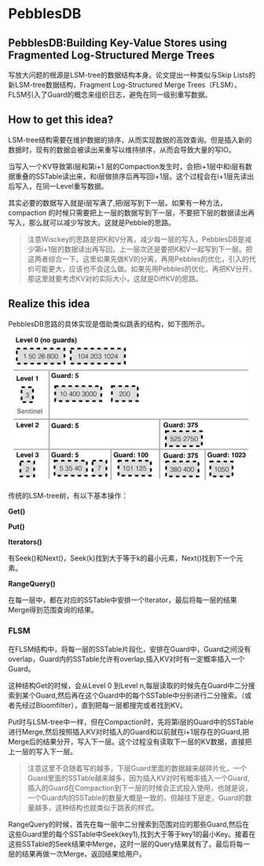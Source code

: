 # PebblesDB

## PebblesDB:Building Key-Value Stores using Fragmented Log-Structured Merge Trees

写放大问题的根源是LSM-tree的数据结构本身。论文提出一种类似与Skip Lists的新LSM-tree数据结构，Fragment Log-Structured Merge Trees（FLSM）。FLSM引入了Guard的概念来组织日志，避免在同一级别重写数据。

## How to get this idea?
LSM-tree结构需要在维护数据的排序，从而实现数据的高效查询。但是插入新的数据时，现有的数据会被读出来重写以维持排序，从而会导致大量的写IO。

当写入一个KV导致第i层和第i+1 层的Compaction发生时，会把i+1层中和i层有数据重叠的SSTable读出来，和i层做排序后再写回i+1层。这个过程会在i+1层先读出后写入，在同一Level重写数据。

其实必要的数据写入就是i层写满了,把i层写到下一层。如果有一种方法，compaction 的时候只需要把上一层的数据写到下一层，不要把下层的数据读出再写入，那么就可以减少写放大。这就是Pebble的思路。

> 注意Wisckey的思路是把K和V分离，减少每一层的写入，PebblesDB是减少第i+1层的数据读出再写回，上一层次还是要把K和V一起写到下一层。把这两者综合一下。这里如果先做KV的分离，再用Pebbles的优化，引入的代价可能更大，应该也不会这么做。如果先用Pebbles的优化，再把KV分开，那这里就要考虑KV对的实际大小，这就是DiffKV的思路。

## Realize this idea

PebblesDB思路的具体实现是借助类似跳表的结构，如下图所示。

<img src = "./images/image-PebblesDB/FLSM.jpg" >

传统的LSM-tree树，有以下基本操作：

**Get()**

**Put()**

**Iterators()**

有Seek()和Next()，Seek(k)找到大于等于k的最小元素，Next()找到下一个元素。


**RangeQuery()** 

在每一层中，都在对应的SSTable中安排一个Iterator，最后将每一层的结果Merge得到范围查询的结果。

### FLSM

在FLSM结构中，将每一层的SSTable片段化，安排在Guard中，Guard之间没有overlap，Guard内的SSTable允许有overlap,插入KV对时有一定概率插入一个Guard。

这种结构Get的时候，会从Level 0 到Level n,每层读取的时候先在Guard中二分搜索到某个Guard,然后再在这个Guard中的每个SSTable中分别进行二分搜索。（或者先经过Bloomfilter），直到把每一层都搜完或者找到KV。

Put时与LSM-tree中一样，但在Compaction时，先将第i层的Guard中的SSTable进行Merge,然后按照插入KV对时插入的Guard和以前就在i+1层存在的Guard,把Merge后的结果分开，写入下一层。这个过程没有读取下一层的KV数据，直接把上一层的写入下一层。

> 注意这里不会随着写的越多，下层Guard里面的数据越来越碎片化，一个Guard里面的SSTable越来越多，因为插入KV对时有概率插入一个Guard,插入的Guard在Compaction到下一层的时候会正式投入使用，也就是说，一个Guard内的SSTable的数量大概是一致的，但越往下层走，Guard的数量越多，这种结构也就类似于跳表的样式。

RangeQuery的时候，首先在每一层中二分搜索到范围对应的那些Guard,然后在这些Guard里的每个SSTable中Seek(key1),找到大于等于key1的最小Key。接着在这些SSTable的Seek结果中Merge，这时一层的Query结果就有了。最后将每一层的结果再做一次Merge，返回结果给用户。


